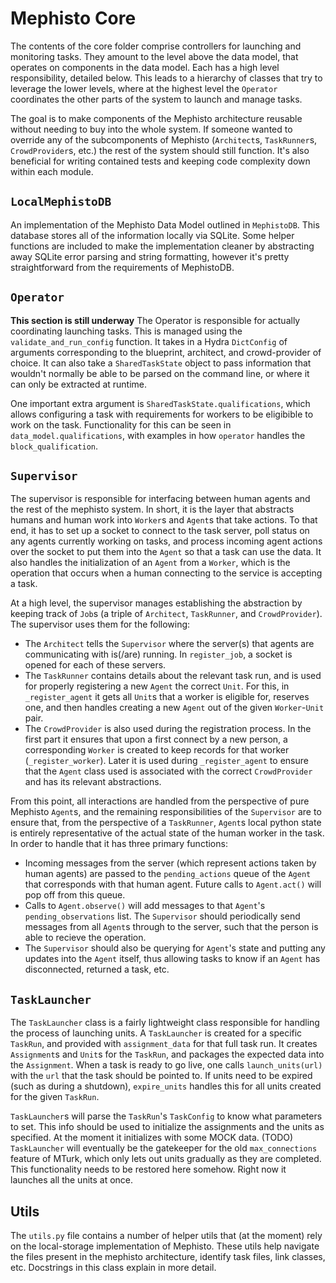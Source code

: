 # Mephisto Core
The contents of the core folder comprise controllers for launching and monitoring tasks. They amount to the level above the data model, that operates on components in the data model. Each has a high level responsibility, detailed below. This leads to a hierarchy of classes that try to leverage the lower levels, where at the highest level the `Operator` coordinates the other parts of the system to launch and manage tasks.

The goal is to make components of the Mephisto architecture reusable without needing to buy into the whole system. If someone wanted to override any of the subcomponents of Mephisto (`Architect`s, `TaskRunner`s, `CrowdProvider`s, etc.) the rest of the system should still function. It's also beneficial for writing contained tests and keeping code complexity down within each module.

## `LocalMephistoDB`
An implementation of the Mephisto Data Model outlined in `MephistoDB`. This database stores all of the information locally via SQLite. Some helper functions are included to make the implementation cleaner by abstracting away SQLite error parsing and string formatting, however it's pretty straightforward from the requirements of MephistoDB.

## `Operator`
**This section is still underway**
The Operator is responsible for actually coordinating launching tasks. This is managed using the `validate_and_run_config` function. It takes in a Hydra `DictConfig` of arguments corresponding to the blueprint, architect, and crowd-provider of choice. It can also take a `SharedTaskState` object to pass information that wouldn't normally be able to be parsed on the command line, or where it can only be extracted at runtime.

One important extra argument is `SharedTaskState.qualifications`, which allows configuring a task with requirements for workers to be eligibible to work on the task. Functionality for this can be seen in `data_model.qualifications`, with examples in how `operator` handles the `block_qualification`.

## `Supervisor`
The supervisor is responsible for interfacing between human agents and the rest of the mephisto system. In short, it is the layer that abstracts humans and human work into `Worker`s and `Agent`s that take actions. To that end, it has to set up a socket to connect to the task server, poll status on any agents currently working on tasks, and process incoming agent actions over the socket to put them into the `Agent` so that a task can use the data. It also handles the initialization of an `Agent` from a `Worker`, which is the operation that occurs when a human connecting to the service is accepting a task.

At a high level, the supervisor manages establishing the abstraction by keeping track of `Job`s (a triple of `Architect`, `TaskRunner`, and `CrowdProvider`). The supervisor uses them for the following:
- The `Architect` tells the `Supervisor` where the server(s) that agents are communicating with is(/are) running. In `register_job`, a socket is opened for each of these servers.
- The `TaskRunner` contains details about the relevant task run, and is used for properly registering a new `Agent` the correct `Unit`. For this, in `_register_agent` it gets all `Unit`s that a worker is eligible for, reserves one, and then handles creating a new `Agent` out of the given `Worker`-`Unit` pair.
- The `CrowdProvider` is also used during the registration process. In the first part it ensures that upon a first connect by a new person, a corresponding `Worker` is created to keep records for that worker (`_register_worker`). Later it is used during `_register_agent` to ensure that the `Agent` class used is associated with the correct `CrowdProvider` and has its relevant abstractions.

From this point, all interactions are handled from the perspective of pure Mephisto `Agent`s, and the remaining responsibilities of the `Supervisor` are to ensure that, from the perspective of a `TaskRunner`, `Agent`s local python state is entirely representative of the actual state of the human worker in the task. In order to handle that it has three primary functions:
- Incoming messages from the server (which represent actions taken by human agents) are passed to the `pending_actions` queue of the `Agent` that corresponds with that human agent. Future calls to `Agent.act()` will pop off from this queue.
- Calls to `Agent.observe()` will add messages to that `Agent`'s `pending_observations` list. The `Supervisor` should periodically send messages from all `Agent`s through to the server, such that the person is able to recieve the operation.
- The `Supervisor` should also be querying for `Agent`'s state and putting any updates into the `Agent` itself, thus allowing tasks to know if an `Agent` has disconnected, returned a task, etc.

## `TaskLauncher`
The `TaskLauncher` class is a fairly lightweight class responsible for handling the process of launching units. A `TaskLauncher` is created for a specific `TaskRun`, and provided with `assignment_data` for that full task run. It creates `Assignment`s and `Unit`s for the `TaskRun`, and packages the expected data into the `Assignment`.  When a task is ready to go live, one calls `launch_units(url)` with the `url` that the task should be pointed to. If units need to be expired (such as during a shutdown), `expire_units` handles this for all units created for the given `TaskRun`.

`TaskLauncher`s will parse the `TaskRun`'s `TaskConfig` to know what parameters to set. This info should be used to initialize the assignments and the units as specified. At the moment it initializes with some MOCK data.
(TODO) `TaskLauncher` will eventually be the gatekeeper for the old `max_connections` feature of MTurk, which only lets out units gradually as they are completed. This functionality needs to be restored here somehow. Right now it launches all the units at once.

## Utils
The `utils.py` file contains a number of helper utils that (at the moment) rely on the local-storage implementation of Mephisto. These utils help navigate the files present in the mephisto architecture, identify task files, link classes, etc. Docstrings in this class explain in more detail.
